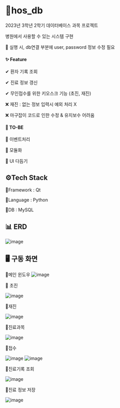 #  🏥hos_db
2023년 3학년 2학기 데이터베이스 과목 프로젝트

병원에서 사용할 수 있는 시스템 구현

📌 실행 시, db연결 부분에 user, password 정보 수정 필요





#### ✨ Feature
✔  환자 기록 조회
  
✔ 진료 정보 갱신
  
✔ 무인접수를 위한 키오스크 기능 (초진, 재진)

❌ 재진 : 없는 정보 입력시 예외 처리 X

❌ 마구잡이 코드로 인한 수정 & 유지보수 어려움

#### 🙌 TO-BE
🔘 이벤트처리

🔘 모듈화

🔘 UI 다듬기

## ⚙️Tech Stack

🔸Framework : Qt

🔸Language : Python

🔸DB : MySQL

## 📊 ERD
![image](https://github.com/ps200093/hos_db/assets/49304325/c2f6b4c7-0971-47e1-8d99-7c1b43829f5e)


## 🖥️ 구동 화면
🔸메인 윈도우
![image](https://github.com/ps200093/hos_db/assets/49304325/fe1a4b57-1320-431e-b379-d8ae695df894)

🔸 초진

![image](https://github.com/ps200093/hos_db/assets/49304325/889cb667-2600-487f-9bf4-9459da862289)

🔸재진

![image](https://github.com/ps200093/hos_db/assets/49304325/f5954850-75e7-4d0f-9f6d-750ef40c1246)

🔸진료과목

![image](https://github.com/ps200093/hos_db/assets/49304325/cec4e35f-302e-4e47-93e2-8bc341d825e9)

🔸접수

![image](https://github.com/ps200093/hos_db/assets/49304325/92d2a688-2d9d-41a0-b557-ce9c7f17e79f)
![image](https://github.com/ps200093/hos_db/assets/49304325/e997bde9-f556-4783-9dfd-8ca15a2eca72)

🔸진료기록 조회

![image](https://github.com/ps200093/hos_db/assets/49304325/6478f302-494b-4a4a-949d-70467e59f4dc)

🔸진료 정보 저장

![image](https://github.com/ps200093/hos_db/assets/49304325/210955be-d712-4041-8860-112cff5a6ae3)
